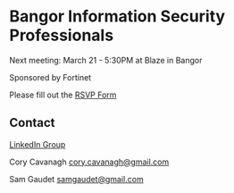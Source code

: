 
# Bangor Information Security Professionals

Next meeting: March 21 - 5:30PM at Blaze in Bangor

Sponsored by Fortinet

Please fill out the [RSVP Form](https://docs.google.com/forms/d/e/1FAIpQLSdawxOgUqqUxcUhdUniCB9CacM6T9C1nHjqtszdkdwQCWTv7g/viewform?usp=sf_link)

## Contact
[LinkedIn Group](https://www.linkedin.com/groups/7054424)

Cory Cavanagh <cory.cavanagh@gmail.com>

Sam Gaudet <samgaudet@gmail.com>
